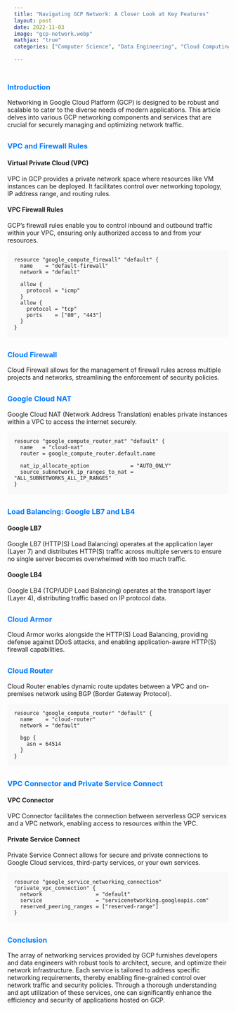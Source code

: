 ```yaml
---
title: "Navigating GCP Network: A Closer Look at Key Features"
layout: post
date: 2022-11-03
image: "gcp-network.webp"
mathjax: "true"
categories: ["Computer Science", "Data Engineering", "Cloud Computing"]

---
```


<style>
  /* Styles pour améliorer la lisibilité et l'esthétique */
  h2 {
    border-bottom: 2px solid #EA950B;
    padding-bottom: 10px;
    margin-top: 40px;
  }

  h3 {
    color: #007bff;
    margin-top: 30px;
  }

  pre {
    background-color: #f9f9f9;
    padding: 15px;
    border-radius: 5px;
  }
</style>

### Introduction
Networking in Google Cloud Platform (GCP) is designed to be robust and scalable to cater to the diverse needs of modern applications. This article delves into various GCP networking components and services that are crucial for securely managing and optimizing network traffic.

### VPC and Firewall Rules
#### Virtual Private Cloud (VPC)
VPC in GCP provides a private network space where resources like VM instances can be deployed. It facilitates control over networking topology, IP address range, and routing rules.

#### VPC Firewall Rules
GCP’s firewall rules enable you to control inbound and outbound traffic within your VPC, ensuring only authorized access to and from your resources.

```hcl
resource "google_compute_firewall" "default" {
  name    = "default-firewall"
  network = "default"

  allow {
    protocol = "icmp"
  }
  allow {
    protocol = "tcp"
    ports    = ["80", "443"]
  }
}
```

### Cloud Firewall
Cloud Firewall allows for the management of firewall rules across multiple projects and networks, streamlining the enforcement of security policies.

### Google Cloud NAT
Google Cloud NAT (Network Address Translation) enables private instances within a VPC to access the internet securely.

```hcl
resource "google_compute_router_nat" "default" {
  name   = "cloud-nat"
  router = google_compute_router.default.name

  nat_ip_allocate_option             = "AUTO_ONLY"
  source_subnetwork_ip_ranges_to_nat = "ALL_SUBNETWORKS_ALL_IP_RANGES"
}
```

### Load Balancing: Google LB7 and LB4
#### Google LB7
Google LB7 (HTTP(S) Load Balancing) operates at the application layer (Layer 7) and distributes HTTP(S) traffic across multiple servers to ensure no single server becomes overwhelmed with too much traffic.

#### Google LB4
Google LB4 (TCP/UDP Load Balancing) operates at the transport layer (Layer 4), distributing traffic based on IP protocol data.

### Cloud Armor
Cloud Armor works alongside the HTTP(S) Load Balancing, providing defense against DDoS attacks, and enabling application-aware HTTP(S) firewall capabilities.

### Cloud Router
Cloud Router enables dynamic route updates between a VPC and on-premises network using BGP (Border Gateway Protocol).

```hcl
resource "google_compute_router" "default" {
  name    = "cloud-router"
  network = "default"

  bgp {
    asn = 64514
  }
}
```

### VPC Connector and Private Service Connect
#### VPC Connector
VPC Connector facilitates the connection between serverless GCP services and a VPC network, enabling access to resources within the VPC.

#### Private Service Connect
Private Service Connect allows for secure and private connections to Google Cloud services, third-party services, or your own services.

```hcl
resource "google_service_networking_connection" "private_vpc_connection" {
  network                 = "default"
  service                 = "servicenetworking.googleapis.com"
  reserved_peering_ranges = ["reserved-range"]
}
```

### Conclusion
The array of networking services provided by GCP furnishes developers and data engineers with robust tools to architect, secure, and optimize their network infrastructure. Each service is tailored to address specific networking requirements, thereby enabling fine-grained control over network traffic and security policies. Through a thorough understanding and apt utilization of these services, one can significantly enhance the efficiency and security of applications hosted on GCP.